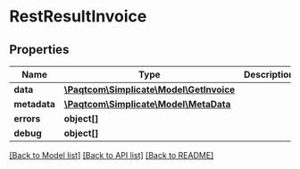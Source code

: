 # RestResultInvoice

## Properties

 Name         | Type                                                  | Description | Notes      
--------------|-------------------------------------------------------|-------------|------------
 **data**     | [**\Paqtcom\Simplicate\Model\GetInvoice**](GetInvoice.md) |             | [optional] 
 **metadata** | [**\Paqtcom\Simplicate\Model\MetaData**](MetaData.md)     |             | [optional] 
 **errors**   | **object[]**                                          |             | [optional] 
 **debug**    | **object[]**                                          |             | [optional] 

[[Back to Model list]](../README.md#documentation-for-models) [[Back to API list]](../README.md#documentation-for-api-endpoints) [[Back to README]](../README.md)



